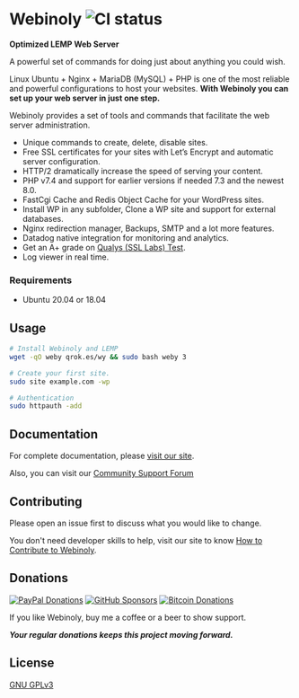 # Webinoly ![CI status](https://img.shields.io/badge/build-passing-brightgreen.svg)

**Optimized LEMP Web Server**

A powerful set of commands for doing just about anything you could wish.

Linux Ubuntu + Nginx + MariaDB (MySQL) + PHP is one of the most reliable and powerful configurations to host your websites. **With Webinoly you can set up your web server in just one step.**

Webinoly provides a set of tools and commands that facilitate the web server administration.
- Unique commands to create, delete, disable sites.
- Free SSL certificates for your sites with Let’s Encrypt and automatic server configuration.
- HTTP/2 dramatically increase the speed of serving your content.
- PHP v7.4 and support for earlier versions if needed 7.3 and the newest 8.0.
- FastCgi Cache and Redis Object Cache for your WordPress sites.
- Install WP in any subfolder, Clone a WP site and support for external databases.
- Nginx redirection manager, Backups, SMTP and a lot more features.
- Datadog native integration for monitoring and analytics.
- Get an A+ grade on [Qualys (SSL Labs) Test](https://www.ssllabs.com/ssltest/).
- Log viewer in real time.

### Requirements
* Ubuntu 20.04 or 18.04

## Usage

```bash
# Install Webinoly and LEMP
wget -qO weby qrok.es/wy && sudo bash weby 3

# Create your first site.
sudo site example.com -wp

# Authentication
sudo httpauth -add
```

## Documentation
For complete documentation, please [visit our site](https://webinoly.com/en/).

Also, you can visit our [Community Support Forum](https://webinoly.com/support/)

## Contributing
Please open an issue first to discuss what you would like to change.

You don't need developer skills to help, visit our site to know [How to Contribute to Webinoly](https://webinoly.com/en/contribute/).

## Donations

[![PayPal Donations](https://cdn.qrokes.com/media/paypal-webinoly-donate.png)](https://www.paypal.me/qrokes)
[![GitHub Sponsors](https://cdn.qrokes.com/media/github-sponsors.png)](https://github.com/sponsors/QROkes)
[![Bitcoin Donations](https://cdn.qrokes.com/media/bitcoin-webinoly-donate.png)](https://www.blockchain.com/en/btc/address/1E3Ybo5UcvaAr1MoK4nBnMRFFY9aEMiku3)

If you like Webinoly, buy me a coffee or a beer to show support.

**_Your regular donations keeps this project moving forward._**

## License
[GNU GPLv3](https://choosealicense.com/licenses/gpl-3.0/)